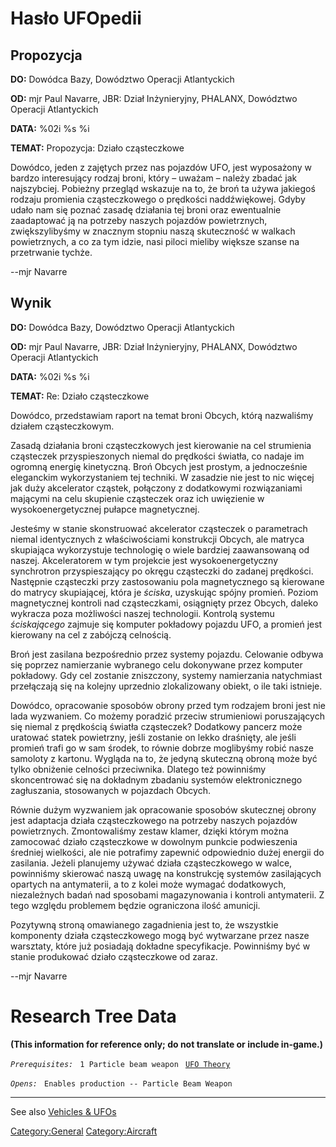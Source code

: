 # Hasło UFOpedii

## Propozycja

**DO:** Dowódca Bazy, Dowództwo Operacji Atlantyckich

**OD:** mjr Paul Navarre, JBR: Dział Inżynieryjny, PHALANX, Dowództwo
Operacji Atlantyckich

**DATA:** %02i %s %i

**TEMAT:** Propozycja: Działo cząsteczkowe

Dowódco, jeden z zajętych przez nas pojazdów UFO, jest wyposażony w
bardzo interesujący rodzaj broni, który – uważam – należy zbadać jak
najszybciej. Pobieżny przegląd wskazuje na to, że broń ta używa jakiegoś
rodzaju promienia cząsteczkowego o prędkości naddźwiękowej. Gdyby udało
nam się poznać zasadę działania tej broni oraz ewentualnie zaadaptować
ją na potrzeby naszych pojazdów powietrznych, zwiększylibyśmy w znacznym
stopniu naszą skuteczność w walkach powietrznych, a co za tym idzie,
nasi piloci mieliby większe szanse na przetrwanie tychże.

--mjr Navarre

## Wynik

**DO:** Dowódca Bazy, Dowództwo Operacji Atlantyckich

**OD:** mjr Paul Navarre, JBR: Dział Inżynieryjny, PHALANX, Dowództwo
Operacji Atlantyckich

**DATA:** %02i %s %i

**TEMAT:** Re: Działo cząsteczkowe

Dowódco, przedstawiam raport na temat broni Obcych, którą nazwaliśmy
działem cząsteczkowym.

Zasadą działania broni cząsteczkowych jest kierowanie na cel strumienia
cząsteczek przyspieszonych niemal do prędkości światła, co nadaje im
ogromną energię kinetyczną. Broń Obcych jest prostym, a jednocześnie
eleganckim wykorzystaniem tej techniki. W zasadzie nie jest to nic
więcej jak duży akcelerator cząstek, połączony z dodatkowymi
rozwiązaniami mającymi na celu skupienie cząsteczek oraz ich uwięzienie
w wysokoenergetycznej pułapce magnetycznej.

Jesteśmy w stanie skonstruować akcelerator cząsteczek o parametrach
niemal identycznych z właściwościami konstrukcji Obcych, ale matryca
skupiająca wykorzystuje technologię o wiele bardziej zaawansowaną od
naszej. Akceleratorem w tym projekcie jest wysokoenergetyczny
synchrotron przyspieszający po okręgu cząsteczki do zadanej prędkości.
Następnie cząsteczki przy zastosowaniu pola magnetycznego są kierowane
do matrycy skupiającej, która je *ściska*, uzyskując spójny promień.
Poziom magnetycznej kontroli nad cząsteczkami, osiągnięty przez Obcych,
daleko wykracza poza możliwości naszej technologii. Kontrolą systemu
*ściskającego* zajmuje się komputer pokładowy pojazdu UFO, a promień
jest kierowany na cel z zabójczą celnością.

Broń jest zasilana bezpośrednio przez systemy pojazdu. Celowanie odbywa
się poprzez namierzanie wybranego celu dokonywane przez komputer
pokładowy. Gdy cel zostanie zniszczony, systemy namierzania natychmiast
przełączają się na kolejny uprzednio zlokalizowany obiekt, o ile taki
istnieje.

Dowódco, opracowanie sposobów obrony przed tym rodzajem broni jest nie
lada wyzwaniem. Co możemy poradzić przeciw strumieniowi poruszających
się niemal z prędkością światła cząsteczek? Dodatkowy pancerz może
uratować statek powietrzny, jeśli zostanie on lekko draśnięty, ale jeśli
promień trafi go w sam środek, to równie dobrze moglibyśmy robić nasze
samoloty z kartonu. Wygląda na to, że jedyną skuteczną obroną może być
tylko obniżenie celności przeciwnika. Dlatego też powinniśmy
skoncentrować się na dokładnym zbadaniu systemów elektronicznego
zagłuszania, stosowanych w pojazdach Obcych.

Równie dużym wyzwaniem jak opracowanie sposobów skutecznej obrony jest
adaptacja działa cząsteczkowego na potrzeby naszych pojazdów
powietrznych. Zmontowaliśmy zestaw klamer, dzięki którym można zamocować
działo cząsteczkowe w dowolnym punkcie podwieszenia średniej wielkości,
ale nie potrafimy zapewnić odpowiednio dużej energii do zasilania.
Jeżeli planujemy używać działa cząsteczkowego w walce, powinniśmy
skierować naszą uwagę na konstrukcję systemów zasilających opartych na
antymaterii, a to z kolei może wymagać dodatkowych, niezależnych badań
nad sposobami magazynowania i kontroli antymaterii. Z tego względu
problemem będzie ograniczona ilość amunicji.

Pozytywną stroną omawianego zagadnienia jest to, że wszystkie komponenty
działa cząsteczkowego mogą być wytwarzane przez nasze warsztaty, które
już posiadają dokładne specyfikacje. Powinniśmy być w stanie produkować
działo cząsteczkowe od zaraz.

--mjr Navarre

# Research Tree Data

**(This information for reference only; do not translate or include
in-game.)**

*`Prerequisites:`*
` 1 Particle beam weapon`
` `[`UFO Theory`](Research/UFO_Theory "wikilink")

*`Opens:`*
` Enables production -- Particle Beam Weapon`

------------------------------------------------------------------------

See also [Vehicles & UFOs](Vehicles_&_UFOs "wikilink")

[Category:General](Category:General "wikilink")
[Category:Aircraft](Category:Aircraft "wikilink")